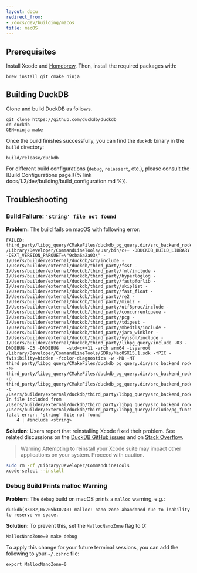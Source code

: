 ```yaml
---
layout: docu
redirect_from:
- /docs/dev/building/macos
title: macOS
---
```


## Prerequisites

Install Xcode and [Homebrew](https://brew.sh/). Then, install the required packages with:

```batch
brew install git cmake ninja
```

## Building DuckDB

Clone and build DuckDB as follows.

```batch
git clone https://github.com/duckdb/duckdb
cd duckdb
GEN=ninja make
```

Once the build finishes successfully, you can find the `duckdb` binary in the `build` directory:

```batch
build/release/duckdb
```

For different build configurations (`debug`, `relassert`, etc.), please consult the [Build Configurations page]({% link docs/1.2/dev/building/build_configuration.md %}).

## Troubleshooting

### Build Failure: `'string' file not found`

**Problem:**
The build fails on macOS with following error:

```console
FAILED: third_party/libpg_query/CMakeFiles/duckdb_pg_query.dir/src_backend_nodes_list.cpp.o
/Library/Developer/CommandLineTools/usr/bin/c++ -DDUCKDB_BUILD_LIBRARY -DEXT_VERSION_PARQUET=\"9cba6a2a03\" -I/Users/builder/external/duckdb/src/include -I/Users/builder/external/duckdb/third_party/fsst -I/Users/builder/external/duckdb/third_party/fmt/include -I/Users/builder/external/duckdb/third_party/hyperloglog -I/Users/builder/external/duckdb/third_party/fastpforlib -I/Users/builder/external/duckdb/third_party/skiplist -I/Users/builder/external/duckdb/third_party/fast_float -I/Users/builder/external/duckdb/third_party/re2 -I/Users/builder/external/duckdb/third_party/miniz -I/Users/builder/external/duckdb/third_party/utf8proc/include -I/Users/builder/external/duckdb/third_party/concurrentqueue -I/Users/builder/external/duckdb/third_party/pcg -I/Users/builder/external/duckdb/third_party/tdigest -I/Users/builder/external/duckdb/third_party/mbedtls/include -I/Users/builder/external/duckdb/third_party/jaro_winkler -I/Users/builder/external/duckdb/third_party/yyjson/include -I/Users/builder/external/duckdb/third_party/libpg_query/include -O3 -DNDEBUG -O3 -DNDEBUG   -std=c++11 -arch arm64 -isysroot /Library/Developer/CommandLineTools/SDKs/MacOSX15.1.sdk -fPIC -fvisibility=hidden -fcolor-diagnostics -w -MD -MT third_party/libpg_query/CMakeFiles/duckdb_pg_query.dir/src_backend_nodes_list.cpp.o -MF third_party/libpg_query/CMakeFiles/duckdb_pg_query.dir/src_backend_nodes_list.cpp.o.d -o third_party/libpg_query/CMakeFiles/duckdb_pg_query.dir/src_backend_nodes_list.cpp.o -c /Users/builder/external/duckdb/third_party/libpg_query/src_backend_nodes_list.cpp
In file included from /Users/builder/external/duckdb/third_party/libpg_query/src_backend_nodes_list.cpp:35:
/Users/builder/external/duckdb/third_party/libpg_query/include/pg_functions.hpp:4:10: fatal error: 'string' file not found
    4 | #include <string>
```

**Solution:**
Users report that reinstalling Xcode fixed their problem.
See related discussions on the [DuckDB GitHub issues](https://github.com/duckdb/duckdb/issues/14665#issuecomment-2452679953) and on [Stack Overflow](https://stackoverflow.com/questions/78999694/cant-compile-c-hello-world-with-clang-on-mac-sequoia-15-0-and-vs-code).

> Warning Attempting to reinstall your Xcode suite may impact other applications on your system. Proceed with caution.

```bash
sudo rm -rf /Library/Developer/CommandLineTools
xcode-select --install
```

### Debug Build Prints malloc Warning

**Problem:**
The `debug` build on macOS prints a `malloc` warning, e.g.:

```text
duckdb(83082,0x205b30240) malloc: nano zone abandoned due to inability to reserve vm space.
```

**Solution:**
To prevent this, set the `MallocNanoZone` flag to 0:

```batch
MallocNanoZone=0 make debug
```

To apply this change for your future terminal sessions, you can add the following to your `~/.zshrc` file:

```batch
export MallocNanoZone=0
```
